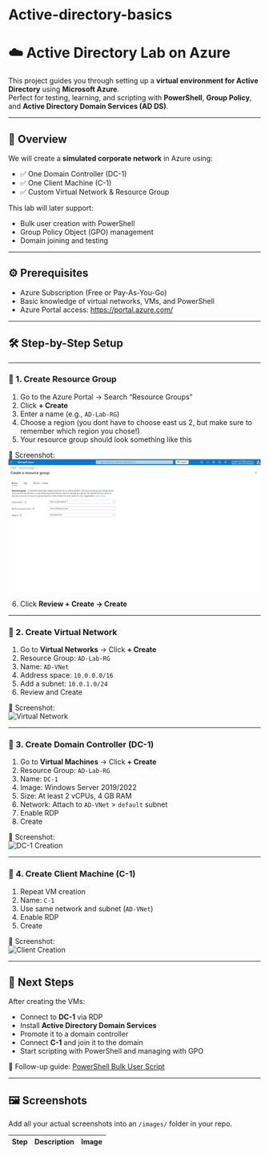 # Active-directory-basics

# ☁️ Active Directory Lab on Azure

This project guides you through setting up a **virtual environment for Active Directory** using **Microsoft Azure**.  
Perfect for testing, learning, and scripting with **PowerShell**, **Group Policy**, and **Active Directory Domain Services (AD DS)**.

---

## 🧠 Overview

We will create a **simulated corporate network** in Azure using:

- ✅ One Domain Controller (DC-1)
- ✅ One Client Machine (C-1)
- ✅ Custom Virtual Network & Resource Group

This lab will later support:
- Bulk user creation with PowerShell
- Group Policy Object (GPO) management
- Domain joining and testing

---

## ⚙️ Prerequisites

- Azure Subscription (Free or Pay-As-You-Go)
- Basic knowledge of virtual networks, VMs, and PowerShell
- Azure Portal access: https://portal.azure.com/

---

## 🛠️ Step-by-Step Setup

---

### 🔹 1. Create Resource Group

1. Go to the Azure Portal → Search “Resource Groups”
2. Click **+ Create**
3. Enter a name (e.g., `AD-Lab-RG`)
4. Choose a region (you dont have to choose east us 2, but make sure to remember which region you chose!)
5. Your resource group should look something like this

📸 Screenshot:  
![Image Alt](https://raw.githubusercontent.com/OmarITx/Active-directory-basics/140f8141a65a5c7efbdddf9ea1f9f334c2e92cd6/Screenshot%202025-06-29%20142439.png)

6. Click **Review + Create → Create**

---

### 🔹 2. Create Virtual Network

1. Go to **Virtual Networks** → Click **+ Create**
2. Resource Group: `AD-Lab-RG`
3. Name: `AD-VNet`
4. Address space: `10.0.0.0/16`
5. Add a subnet: `10.0.1.0/24`
6. Review and Create

📸 Screenshot:  
![Virtual Network](images/02_virtual_network.png)

---

### 🔹 3. Create Domain Controller (DC-1)

1. Go to **Virtual Machines** → Click **+ Create**
2. Resource Group: `AD-Lab-RG`
3. Name: `DC-1`
4. Image: Windows Server 2019/2022
5. Size: At least 2 vCPUs, 4 GB RAM
6. Network: Attach to `AD-VNet` > `default` subnet
7. Enable RDP
8. Create

📸 Screenshot:  
![DC-1 Creation](images/03_dc1_create.png)

---

### 🔹 4. Create Client Machine (C-1)

1. Repeat VM creation
2. Name: `C-1`
3. Use same network and subnet (`AD-VNet`)
4. Enable RDP
5. Create

📸 Screenshot:  
![Client Creation](images/04_client_create.png)

---

## 🚀 Next Steps

After creating the VMs:

- Connect to **DC-1** via RDP
- Install **Active Directory Domain Services**
- Promote it to a domain controller
- Connect **C-1** and join it to the domain
- Start scripting with PowerShell and managing with GPO

📘 Follow-up guide: [PowerShell Bulk User Script](link-to-your-next-page)

---

## 🖼️ Screenshots

Add all your actual screenshots into an `/images/` folder in your repo.

| Step | Description | Image |
|------|-------------|----
